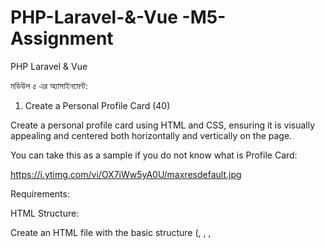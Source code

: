 # PHP-Laravel-&amp;-Vue -M5-Assignment

PHP Laravel & Vue

মডিউল ৫ এর অ্যাসাইনমেন্ট:

1. Create a Personal Profile Card (40)

Create a personal profile card using HTML and CSS, ensuring it is visually appealing and centered both horizontally and vertically on the page.

You can take this as a sample if you do not know what is Profile Card:

https://i.ytimg.com/vi/OX7iWw5yA0U/maxresdefault.jpg

Requirements:

HTML Structure:

Create an HTML file with the basic structure (<!DOCTYPE html>, <html>, <head>, <title>, <body>).

CSS Styling:

Set a width and height for the card.

Add padding and margins to make it visually appealing.

Choose a background color or image for the card.

Apply rounded corners to the card.

Style the text inside the card, including the name, occupation, short description and contact details.

Experiment with different font sizes, colors, and alignments.

Vertical and Horizontal Middle Alignment:

Ensure the profile card is centered both horizontally and vertically on the page.

Include Content:

Profile card must include the following contents:

Name

Occupation

Short description

Contact information (email, mobile number)

2. Find the largest number using PHP (30)

Write a PHP script to find the largest number among three given numbers: $num1 = 4, $num2 = 5, and $num3 = 6. Use if-else statements.

3. Celsius to Fahrenheit Conversion (30)

Write a PHP script to convert a temperature of 32 degrees Celsius to Fahrenheit. Store just the temperature value in a variable, no need to store the unit(Celsius).

Print the result using the printf function to show up to 2 decimal points.

Submission Instructions:

You have to create a fresh Github Repository.

Your three assignments should be inside three separate files in the root GitHub Repository.

The folders should be named as profile_card.html, largest_number.php and celsius_to_fahrenheit.php. Do not name your files of your own choice.

You can only push your code until the deadline of the assignment. Any push after the deadline will be considered as Zero (0) in the whole assignment.

After completing all the projects, push your codes to GitHub.

Submit the public GitHub URL.
Ensure that your GitHub URL is accessible in a browser where your GitHub Account is not logged in.
